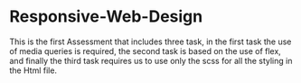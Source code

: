# Responsive-Web-Design
This is the first Assessment that includes three task, in the first task the use of media queries is required, the second task is based on the use of flex, and finally the third task requires us to use only the scss for all the styling in the Html file.

